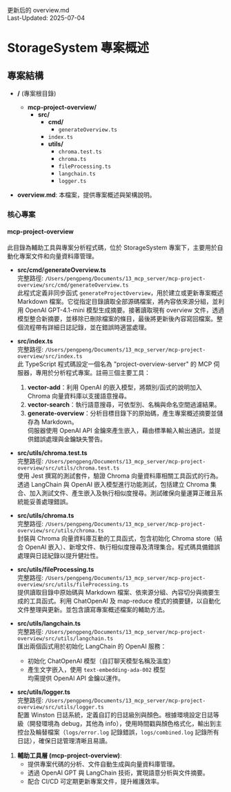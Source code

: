 更新后的 overview.md  
Last-Updated: 2025-07-04

# StorageSystem 專案概述

## 專案結構


- **/** (專案根目錄)
    - **mcp-project-overview/**  
        - **src/**  
            - **cmd/**  
                - `generateOverview.ts`  
            - `index.ts`  
            - **utils/**  
                - `chroma.test.ts`  
                - `chroma.ts`  
                - `fileProcessing.ts`  
                - `langchain.ts`  
                - `logger.ts`  

- **overview.md**: 本檔案，提供專案概述與架構說明。  

### 核心專案


#### mcp-project-overview

此目錄為輔助工具與專案分析程式碼，位於 StorageSystem 專案下，主要用於自動化專案文件和向量資料庫管理。  

- **src/cmd/generateOverview.ts**  
  完整路徑: `/Users/pengpeng/Documents/13_mcp_server/mcp-project-overview/src/cmd/generateOverview.ts`  
  此程式定義非同步函式 `generateProjectOverview`，用於建立或更新專案概述 Markdown 檔案。它從指定目錄讀取全部源碼檔案，將內容依來源分組，並利用 OpenAI GPT-4.1-mini 模型生成摘要。接著讀取現有 overview 文件，透過模型整合新摘要，並移除已刪除檔案的條目，最後將更新後內容寫回檔案。整個流程帶有詳細日誌記錄，並在錯誤時適當處理。  

- **src/index.ts**  
  完整路徑: `/Users/pengpeng/Documents/13_mcp_server/mcp-project-overview/src/index.ts`  
  此 TypeScript 程式碼設定一個名為 "project-overview-server" 的 MCP 伺服器，專用於分析程式專案。註冊三個主要工具：  
  1. **vector-add**：利用 OpenAI 的嵌入模型，將類別/函式的說明加入 Chroma 向量資料庫以支援語意搜尋。  
  2. **vector-search**：執行語意搜尋，可依型別、名稱與命名空間過濾結果。  
  3. **generate-overview**：分析目標目錄下的原始碼，產生專案概述摘要並儲存為 Markdown。  
  伺服器使用 OpenAI API 金鑰來產生嵌入，藉由標準輸入輸出通訊，並提供錯誤處理與金鑰缺失警告。  

- **src/utils/chroma.test.ts**  
  完整路徑: `/Users/pengpeng/Documents/13_mcp_server/mcp-project-overview/src/utils/chroma.test.ts`  
  使用 Jest 撰寫的測試套件，驗證 Chroma 向量資料庫相關工具函式的行為。透過 LangChain 與 OpenAI 嵌入模型進行功能測試，包括建立 Chroma 集合、加入測試文件、產生嵌入及執行相似度搜尋。測試確保向量運算正確且系統能妥善處理錯誤。  

- **src/utils/chroma.ts**  
  完整路徑: `/Users/pengpeng/Documents/13_mcp_server/mcp-project-overview/src/utils/chroma.ts`  
  封裝與 Chroma 向量資料庫互動的工具函式，包含初始化 Chroma store（結合 OpenAI 嵌入）、新增文件、執行相似度搜尋及清理集合。程式碼具備錯誤處理與日誌紀錄以提升健壯性。  

- **src/utils/fileProcessing.ts**  
  完整路徑: `/Users/pengpeng/Documents/13_mcp_server/mcp-project-overview/src/utils/fileProcessing.ts`  
  提供讀取目錄中原始碼與 Markdown 檔案、依來源分組、內容切分與摘要生成的工具函式。利用 ChatOpenAI 及 map-reduce 模式的摘要鏈，以自動化文件整理與更新。並包含讀寫專案概述檔案的輔助方法。  

- **src/utils/langchain.ts**  
  完整路徑: `/Users/pengpeng/Documents/13_mcp_server/mcp-project-overview/src/utils/langchain.ts`  
  匯出兩個函式用於初始化 LangChain 的 OpenAI 服務：  
  - 初始化 ChatOpenAI 模型（自訂聊天模型名稱及溫度）  
  - 產生文字嵌入，使用 `text-embedding-ada-002` 模型  
  均需提供 OpenAI API 金鑰以運作。  

- **src/utils/logger.ts**  
  完整路徑: `/Users/pengpeng/Documents/13_mcp_server/mcp-project-overview/src/utils/logger.ts`  
  配置 Winston 日誌系統，定義自訂的日誌級別與顏色。根據環境設定日誌等級（開發環境為 debug，其他為 info），使用時間戳與顏色格式化，輸出到主控台及輪替檔案（`logs/error.log` 記錄錯誤，`logs/combined.log` 記錄所有日誌），確保日誌管理清晰且易讀。  

1. **輔助工具層 (mcp-project-overview)**:  
    - 提供專案代碼的分析、文件自動生成與向量資料庫管理。  
    - 透過 OpenAI GPT 與 LangChain 技術，實現語意分析與文件摘要。  
    - 配合 CI/CD 可定期更新專案文件，提升維護效率。  

